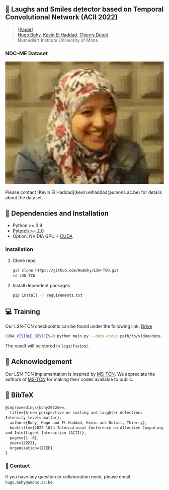 ## :book: Laughs and Smiles detector based on Temporal Convolutional Network (ACII 2022)

> [[Paper](https://ieeexplore.ieee.org/abstract/document/9953896)] <br>
> [Hugo Bohy](https://scholar.google.com/citations?user=szbVZxcAAAAJ&hl=en&oi=ao), [Kevin El Haddad](https://scholar.google.com/citations?user=S3Q9SAsAAAAJ&hl=en), [Thierry Dutoit](https://scholar.google.com/citations?user=xxpvjOUAAAAJ&hl=en) <br>
> Numediart Institute
> University of Mons

### NDC-ME Dataset
<p align="center">
    <img src="assets/ndc-me.png">
</p>
Please contact [Kevin El Haddad](kevin.elhaddad@umons.ac.be) for details about the dataset.

## :wrench: Dependencies and Installation
- Python >= 3.9
- [Pytorch >= 2.0](https://pytorch.org/get-started/locally/)
- Option: NVIDIA GPU + [CUDA](https://developer.nvidia.com/cuda-downloads)

### Installation
1. Clone repo
    ```bash
    git clone https://github.com/HuBohy/LSN-TCN.git
    cd LSN-TCN
    ```

2. Install dependent packages

    ```bash
    pip install -r requirements.txt
    ```

## :computer: Training
Our LSN-TCN checkpoints can be found under the following link: [Drive]()

```bash
CUDA_VISIBLE_DEVICES=0 python main.py --data-video path/to/video/data --data-audio path/to/audio/data --label-path path/to/labels --mode fusion 
```
The result will be stored in ```logs/fusion/```.

## :scroll: Acknowledgement

 Our LSN-TCN implementation is inspired by [MS-TCN](). We appreciate the authors of [MS-TCN]() for making their codes available to public.

## :scroll: BibTeX

```
@inproceedings{bohy2022new,
  title={A new perspective on smiling and laughter detection: Intensity levels matter},
  author={Bohy, Hugo and El Haddad, Kevin and Dutoit, Thierry},
  booktitle={2022 10th International Conference on Affective Computing and Intelligent Interaction (ACII)},
  pages={1--8},
  year={2022},
  organization={IEEE}
}
```

### :e-mail: Contact

If you have any question or collaboration need, please email `hugo.bohy@umons.ac.be`.